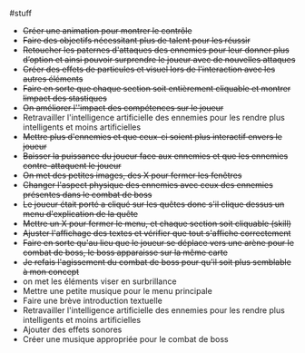 #stuff

- ~~Créer une animation pour montrer le contrôle~~
- ~~Faire des objectifs nécessitant plus de talent pour les réussir~~
- ~~Retoucher les paternes d'attaques des ennemies pour leur donner plus d’option et ainsi pouvoir surprendre le joueur avec de nouvelles attaques~~
- ~~Créer des effets de particules et visuel lors de l'interaction avec les autres éléments~~
- ~~Faire en sorte que chaque section soit entièrement cliquable et montrer limpact des stastiques~~
- ~~On améliorer l''impact des compétences sur le joueur~~
- Retravailler l'intelligence artificielle des ennemies pour les rendre plus intelligents et moins artificielles
- ~~Mettre plus d'ennemies et que ceux-ci soient plus interactif envers le joueur~~
- ~~Baisser la puissance du joueur face aux ennemies et que les ennemies contre-attaquent le joueur~~
- ~~On met des petites images, des X pour fermer les fenêtres~~
- ~~Changer l'aspect physique des ennemies avec ceux des ennemies présentes dans le combat de boss~~
- ~~Le joueur était porté a cliqué sur les quêtes donc s'il clique dessus un menu d'explication de la quête~~
- ~~Mettre un X pour fermer le menu, et chaque section soit cliquable (skill)~~
- ~~Ajuster l'affichage des textes et vérifier que tout s'affiche correctement~~
- ~~Faire en sorte qu'au lieu que le joueur se déplace vers une arène pour le combat de boss, le boss apparaisse sur la même carte~~
- ~~Je refais l'agissement du combat de boss pour qu'il soit plus semblable à mon concept~~
- on met les éléments viser en surbrillance
- Mettre une petite musique pour le menu principale
- Faire une brève introduction textuelle
- Retravailler l'intelligence artificielle des ennemies pour les rendre plus intelligents et moins artificielles
- Ajouter des effets sonores
- Créer une musique appropriée pour le combat de boss
